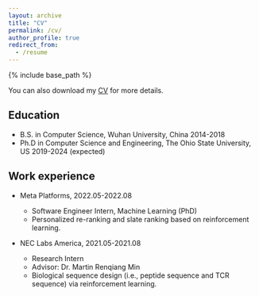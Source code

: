 ```yaml
---
layout: archive
title: "CV"
permalink: /cv/
author_profile: true
redirect_from:
  - /resume
---
```


{% include base_path %}

You can also download my [CV](https://github.com/ziqi92/ziqi92.github.io/tree/master/files/cv_ziqi.pdf) for more details.

## Education

* B.S. in Computer Science, Wuhan University, China 2014-2018
* Ph.D in Computer Science and Engineering, The Ohio State University, US 2019-2024 (expected)

## Work experience
  
* Meta Platforms, 2022.05-2022.08
  * Software Engineer Intern, Machine Learning (PhD)
  * Personalized re-ranking and slate ranking based on reinforcement learning.

* NEC Labs America, 2021.05-2021.08
  * Research Intern
  * Advisor: Dr. Martin Renqiang Min
  * Biological sequence design (i.e., peptide sequence and TCR sequence) via reinforcement learning.